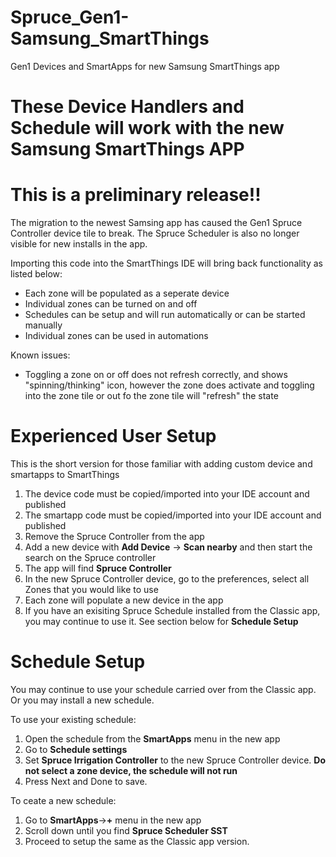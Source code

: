# Spruce_Gen1-Samsung_SmartThings
Gen1 Devices and SmartApps for new Samsung SmartThings app

# These Device Handlers and Schedule will work with the new Samsung SmartThings APP
# This is a preliminary release!!

The migration to the newest Samsing app has caused the Gen1 Spruce Controller device tile to break.
The Spruce Scheduler is also no longer visible for new installs in the app.

Importing this code into the SmartThings IDE will bring back functionality as listed below:
- Each zone will be populated as a seperate device
- Individual zones can be turned on and off
- Schedules can be setup and will run automatically or can be started manually
- Individual zones can be used in automations

Known issues:
- Toggling a zone on or off does not refresh correctly, and shows "spinning/thinking" icon, however the zone does activate and toggling into the zone tile or out fo the zone tile will "refresh" the state

# Experienced User Setup

This is the short version for those familiar with adding custom device and smartapps to SmartThings

1. The device code must be copied/imported into your IDE account and published
2. The smartapp code must be copied/imported into your IDE account and published
3. Remove the Spruce Controller from the app
4. Add a new device with **Add Device** -> **Scan nearby** and then start the search on the Spruce controller
5. The app will find **Spruce Controller**
6. In the new Spruce Controller device, go to the preferences, select all Zones that you would like to use
7. Each zone will populate a new device in the app
8. If you have an exisiting Spruce Schedule installed from the Classic app, you may continue to use it. See section below for **Schedule Setup**

# Schedule Setup

You may continue to use your schedule carried over from the Classic app.  Or you may install a new schedule.

To use your existing schedule:
1. Open the schedule from the **SmartApps** menu in the new app
2. Go to **Schedule settings**
3. Set **Spruce Irrigation Controller** to the new Spruce Controller device.  **Do not select a zone device, the schedule will not run**
4. Press Next and Done to save.

To ceate a new schedule:
1. Go to **SmartApps**->**+** menu in the new app
2. Scroll down until you find **Spruce Scheduler SST**
3. Proceed to setup the same as the Classic app version.
